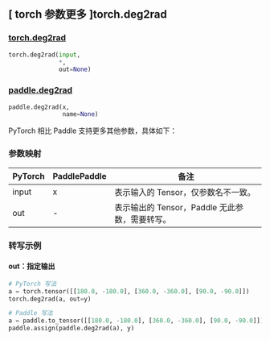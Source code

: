 ## [ torch 参数更多 ]torch.deg2rad
### [torch.deg2rad](https://pytorch.org/docs/stable/generated/torch.deg2rad.html#torch-deg2rad)

```python
torch.deg2rad(input,
              *,
              out=None)
```

### [paddle.deg2rad](https://www.paddlepaddle.org.cn/documentation/docs/zh/develop/api/paddle/deg2rad_cn.html#paddle.deg2rad)

```python
paddle.deg2rad(x,
               name=None)
```

PyTorch 相比 Paddle 支持更多其他参数，具体如下：
### 参数映射
| PyTorch       | PaddlePaddle | 备注                                                   |
| ------------- | ------------ | ------------------------------------------------------ |
| input |  x  | 表示输入的 Tensor，仅参数名不一致。  |
|  out  |  -  | 表示输出的 Tensor，Paddle 无此参数，需要转写。    |


### 转写示例
#### out：指定输出
```python
# PyTorch 写法
a = torch.tensor([[180.0, -180.0], [360.0, -360.0], [90.0, -90.0]])
torch.deg2rad(a, out=y)

# Paddle 写法
a = paddle.to_tensor([[180.0, -180.0], [360.0, -360.0], [90.0, -90.0]])
paddle.assign(paddle.deg2rad(a), y)
```
